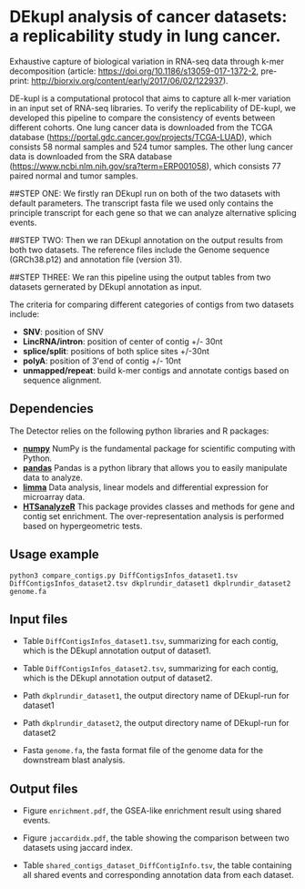 # DEkupl analysis of cancer datasets: a replicability study in lung cancer.

Exhaustive capture of biological variation in RNA-seq data through k-mer decomposition (article: https://doi.org/10.1186/s13059-017-1372-2, pre-print: http://biorxiv.org/content/early/2017/06/02/122937).

DE-kupl is a computational protocol that aims to capture all k-mer variation in an input set of RNA-seq libraries. To verify the replicability of DE-kupl, we developed this pipeline to compare the consistency of events between different cohorts. One lung cancer data is downloaded from the TCGA database (https://portal.gdc.cancer.gov/projects/TCGA-LUAD), which consists 58 normal samples and 524 tumor samples. The other lung cancer data is downloaded from the SRA database (https://www.ncbi.nlm.nih.gov/sra?term=ERP001058), which consists 77  paired normal and tumor samples.

##STEP ONE:
We firstly ran DEkupl run on both of the two datasets with default parameters. The transcript fasta file we used only contains the principle transcript for each gene so that we can analyze alternative splicing events. 

##STEP TWO:
Then we ran DEkupl annotation on the output results from both two datasets. The reference files include the Genome sequence (GRCh38.p12) and annotation file (version 31).

##STEP THREE:
We ran this pipeline using the output tables from two datasets gernerated by DEkupl annotation as input.

The criteria for comparing different categories of contigs from two datasets include:

- **SNV**: position of SNV 
- **LincRNA/intron**: position of center of contig +/- 30nt
- **splice/split**: positions of both splice sites +/-30nt
- **polyA**: position of 3'end of contig +/- 10nt
- **unmapped/repeat**: build k-mer contigs and annotate contigs based on sequence alignment.

## Dependencies

The Detector relies on the following python libraries and R packages: 

- **[numpy](https://www.numpy.org/)** NumPy is the fundamental package for scientific computing with Python. 
- **[pandas](https://www.pandas.org/)** Pandas is a python library that allows you to easily manipulate data to analyze. 
- **[limma](http://bioconductor.org/packages/release/bioc/html/limma.html)** Data analysis, linear models and differential expression for microarray data.
- **[HTSanalyzeR](https://www.bioconductor.org/packages/release/bioc/html/HTSanalyzeR.html)** This package provides classes and methods for gene and contig set enrichment. The over-representation analysis is performed based on hypergeometric tests.



## Usage example
```
python3 compare_contigs.py DiffContigsInfos_dataset1.tsv DiffContigsInfos_dataset2.tsv dkplrundir_dataset1 dkplrundir_dataset2 genome.fa
```
## Input files

- Table `DiffContigsInfos_dataset1.tsv`, summarizing for each contig, which is the DEkupl annotation output of dataset1.

- Table `DiffContigsInfos_dataset2.tsv`, summarizing for each contig, which is the DEkupl annotation output of dataset2.

- Path `dkplrundir_dataset1`, the output directory name of DEkupl-run for dataset1

- Path `dkplrundir_dataset2`, the output directory name of DEkupl-run for dataset2

- Fasta `genome.fa`, the fasta format file of the genome data for the downstream blast analysis.

## Output files
- Figure `enrichment.pdf`, the GSEA-like enrichment result using shared events.

- Figure `jaccardidx.pdf`, the table showing the comparison between two datasets using jaccard index.

- Table  `shared_contigs_dataset_DiffContigInfo.tsv`, the table containing all shared events and corresponding annotation data from each dataset. 


